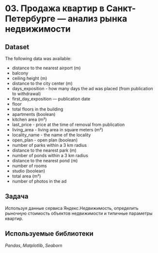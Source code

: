# 03. Продажа квартир в Санкт-Петербурге — анализ рынка недвижимости


## Dataset

The following data was available:

* distance to the nearest airport (m)
* balcony
* ceiling height (m)
* distance to the city center (m)
* days_exposition - how many days the ad was placed (from publication to withdrawal)
* first_day_exposition — publication date
* floor
* total floors in the building
* apartments (boolean)
* kitchen area (m²)
* last_price - price at the time of removal from publication
* living_area - living area in square meters (m²)
* locality_name - the name of the locality
* open_plan - open plan (boolean)
* number of parks within a 3 km radius
* distance to the nearest park (m)
* number of ponds within a 3 km radius
* distance to the nearest pond (m)
* number of rooms
* studio (boolean)
* total area (m²)
* number of photos in the ad

## Задача

Используя данные сервиса Яндекс.Недвижимость, определить рыночную стоимость объектов недвижимости и типичные параметры квартир.  

## Используемые библиотеки
*Pandas*, *Matplotlib*, *Seaborn*

